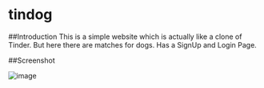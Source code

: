 # tindog

##Introduction
This is a simple website which is actually like a clone of Tinder. But here there are matches for dogs.
Has a SignUp and Login Page. 

##Screenshot

![image](https://user-images.githubusercontent.com/129143386/228631982-f96b90e8-9b44-4ef5-b27b-908bbfb4f33d.png)

